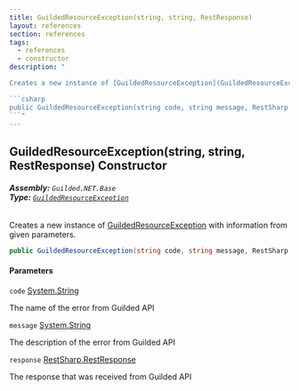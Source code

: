 ```yaml
---
title: GuildedResourceException(string, string, RestResponse)
layout: references
section: references
tags:
  - references
  - constructor
description: "

Creates a new instance of [GuildedResourceException](GuildedResourceException 'Guilded.NET.Base.GuildedResourceException') with information from given parameters.

```csharp
public GuildedResourceException(string code, string message, RestSharp.RestResponse response);
```"
---
```


## GuildedResourceException(string, string, RestResponse) Constructor
###### **Assembly:** `Guilded.NET.Base`<br/>**Type:** [`GuildedResourceException`](GuildedResourceException 'Guilded.NET.Base.GuildedResourceException')

Creates a new instance of [GuildedResourceException](GuildedResourceException 'Guilded.NET.Base.GuildedResourceException') with information from given parameters.

```csharp
public GuildedResourceException(string code, string message, RestSharp.RestResponse response);
```
#### Parameters

<a name='Guilded.NET.Base.GuildedResourceException.GuildedResourceException(string,string,RestSharp.RestResponse).code'></a>

`code` [System.String](https://docs.microsoft.com/en-us/dotnet/api/System.String 'System.String')

The name of the error from Guilded API

<a name='Guilded.NET.Base.GuildedResourceException.GuildedResourceException(string,string,RestSharp.RestResponse).message'></a>

`message` [System.String](https://docs.microsoft.com/en-us/dotnet/api/System.String 'System.String')

The description of the error from Guilded API

<a name='Guilded.NET.Base.GuildedResourceException.GuildedResourceException(string,string,RestSharp.RestResponse).response'></a>

`response` [RestSharp.RestResponse](https://docs.microsoft.com/en-us/dotnet/api/RestSharp.RestResponse 'RestSharp.RestResponse')

The response that was received from Guilded API